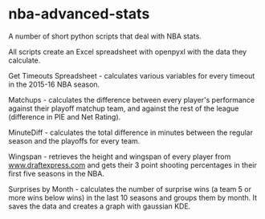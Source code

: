 # nba-advanced-stats
A number of short python scripts that deal with NBA stats.

All scripts create an Excel spreadsheet with openpyxl with the data they calculate.

Get Timeouts Spreadsheet - calculates various variables for every timeout in the 2015-16 NBA season.

Matchups - calculates the difference between every player's performance against their playoff matchup team, and against the rest of the league (difference in PIE and Net Rating).

MinuteDiff - calculates the total difference in minutes between the regular season and the playoffs for every team.

Wingspan - retrieves the height and wingspan of every player from www.draftexpress.com and gets their 3 point shooting percentages in their first five seasons in the NBA.

Surprises by Month - calculates the number of surprise wins (a team 5 or more wins below wins) in the last 10 seasons and groups them by month. It saves the data and creates a graph with gaussian KDE.
